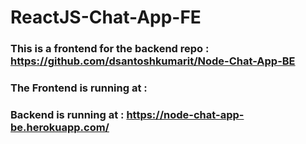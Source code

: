 # ReactJS-Chat-App-FE
### This is a frontend for the backend repo : https://github.com/dsantoshkumarit/Node-Chat-App-BE
### The Frontend is running at : 
### Backend is running at : https://node-chat-app-be.herokuapp.com/
